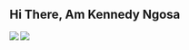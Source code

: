 ## Hi There, Am Kennedy Ngosa

<img align="left" src="https://github-readme-stats.vercel.app/api?username=kennedyng&show_icons=true&theme=radical&title_color=#2196f3" />


<img align="left" src="https://github-readme-stats.vercel.app/api/top-langs/?username=kennedyng&layout=donut" />
